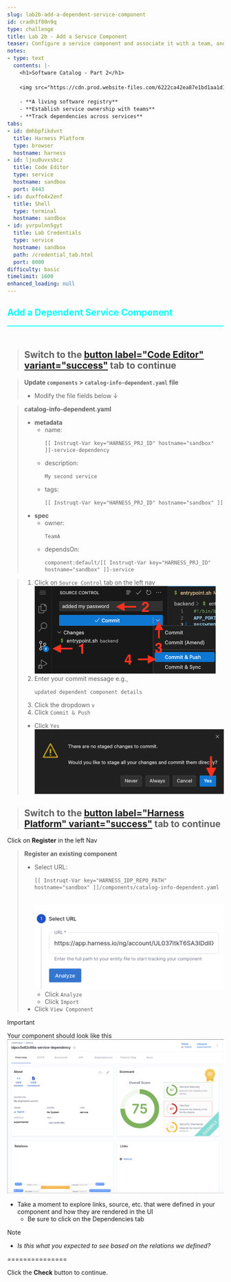 ```yaml
---
slug: lab2b-add-a-dependent-service-component
id: cradh1f80n9q
type: challenge
title: Lab 2b - Add a Service Component
teaser: Configure a service component and associate it with a team, and create a dependency.
notes:
- type: text
  contents: |-
    <h1>Software Catalog - Part 2</h1>

    <img src="https://cdn.prod.website-files.com/6222ca42ea87e1bd1aa1d10c/6502437c71a3b62fff9dff0d_Catalog%20Graph%20(2).svg" width="800" style="display: inline; vertical-align: middle;">

    - **A living software registry**
    - **Establish service ownership with teams**
    - **Track dependencies across services**
tabs:
- id: dmhbpfikdvnt
  title: Harness Platform
  type: browser
  hostname: harness
- id: ljxu0uvxsbcz
  title: Code Editor
  type: service
  hostname: sandbox
  port: 8443
- id: duxffe4x2enf
  title: Shell
  type: terminal
  hostname: sandbox
- id: yvrpulnn5gyt
  title: Lab Credentials
  type: service
  hostname: sandbox
  path: /credential_tab.html
  port: 8000
difficulty: basic
timelimit: 1600
enhanced_loading: null
---
```


<style type="text/css" rel="stylesheet">
hr.cyan { background-color: cyan; color: cyan; height: 2px; margin-bottom: -10px; }
h2.cyan { color: cyan; }
</style><h2 class="cyan">Add a Dependent Service Component</h2>
<hr class="cyan">
<br><br>

> ## Switch to the [button label="Code Editor" variant="success"](tab-1) tab to continue

> **Update `components` **>** `catalog-info-dependent.yaml` file**
> - Modify the file fields below ↓

> **catalog-info-dependent.yaml**
> - **metadata**
>   - name: <pre>`[[ Instruqt-Var key="HARNESS_PRJ_ID" hostname="sandbox" ]]-service-dependency`</pre>
>   - description: <pre>`My second service`</pre>
>   - tags: <pre>`[[ Instruqt-Var key="HARNESS_PRJ_ID" hostname="sandbox" ]]`</pre>
> - **spec**
>   - owner: <pre>`TeamA`</pre>
>   - dependsOn: <pre>`component:default/[[ Instruqt-Var key="HARNESS_PRJ_ID" hostname="sandbox" ]]-service`</pre>

> 1) Click on `Source Control` tab on the left nav \
>     ![](https://raw.githubusercontent.com/harness-community/field-workshops/main/unscripted-workshop-2024/assets/images/vs_code_commit.png)
> 2) Enter your commit message e.g., <pre>`updated dependent component details`</pre>
> 3) Click the dropdown `v`
> 4) Click `Commit & Push`
> - Click `Yes` \
>    ![](https://raw.githubusercontent.com/harness-community/field-workshops/main/unscripted-workshop-2024/assets/images/vs_code_stage_changes.png)

> ## Switch to the [button label="Harness Platform" variant="success"](tab-0) tab to continue

Click on **Register** in the left Nav <br>

> **Register an existing component**
> - Select URL: <pre>`[[ Instruqt-Var key="HARNESS_IDP_REPO_PATH" hostname="sandbox" ]]/components/catalog-info-dependent.yaml`</pre> \
>     ![](https://raw.githubusercontent.com/harness-community/field-workshops/main/se-workshop-idp/assets/images/idp_component_import_url.png)
>   - Click `Analyze`
>   - Click `Import`
> - Click `View Component`


> [!IMPORTANT]
> Your component should look like this \
>    ![](https://raw.githubusercontent.com/harness-community/field-workshops/main/se-workshop-idp/assets/images/idp_component_dependency_overview.png)
> - Take a moment to explore links, source, etc. that were defined in your component and how they are rendered in the UI
>   - Be sure to click on the Dependencies tab


> [!NOTE]
> - *Is this what you expected to see based on the relations we defined?*


===============

Click the **Check** button to continue.
